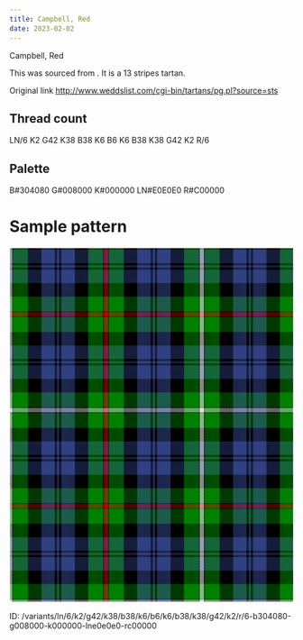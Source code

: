 ```yaml
---
title: Campbell, Red
date: 2023-02-02
---
```

Campbell, Red

This was sourced from <no value>.  It is a 13 stripes tartan.

Original link http://www.weddslist.com/cgi-bin/tartans/pg.pl?source=sts

## Thread count
LN/6 K2 G42 K38 B38 K6 B6 K6 B38 K38 G42 K2 R/6

## Palette
B#304080 G#008000 K#000000 LN#E0E0E0 R#C00000

# Sample pattern

![Tartan detail](tartan.png "LN/6 K2 G42 K38 B38 K6 B6 K6 B38 K38 G42 K2 R/6 tartan")

ID: /variants/ln/6/k2/g42/k38/b38/k6/b6/k6/b38/k38/g42/k2/r/6-b304080-g008000-k000000-lne0e0e0-rc00000
